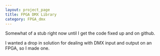 ```yaml
---
layout: project_page
title: FPGA DMX Library
category: FPGA_dmx
---
```


Somewhat of a stub right now until I get the code fixed up and on github. 

I wanted a drop in solution for dealing with DMX input and output on an FPGA, so I made one.